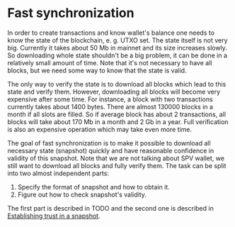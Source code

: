 # Fast synchronization

In order to create transactions and know wallet's balance one needs to
know the state of the blockchain, e. g. UTXO set. The state itself is
not very big. Currently it takes about 50 Mb in mainnet and its size
increases slowly. So downloading whole state shouldn't be a big
problem, it can be done in a relatively small amount of time. Note
that it's not necessary to have all blocks, but we need some way to
know that the state is valid.

The only way to verify the state is to download all blocks which lead
to this state and verify them. However, downloading all blocks will
become very expensive after some time. For instance, a block with two
transactions currently takes about 1400 bytes. There are almost 130000
blocks in a month if all slots are filled. So if average block has
about 2 transactions, all blocks will take about 170 Mb in a month and
2 Gb in a year. Full verification is also an expensive operation which
may take even more time.

The goal of fast synchronization is to make it possible to download
all necessary state (snapshot) quickly and have reasonable confidence
in validity of this snapshot. Note that we are not talking about SPV
wallet, we still want to download all blocks and fully verify
them. The task can be split into two almost independent parts:
1. Specify the format of snapshot and how to obtain it.
2. Figure out how to check snapshot's validity.

The first part is described in TODO and the second one is described in
[Establishing trust in a snapshot](trust.md).
